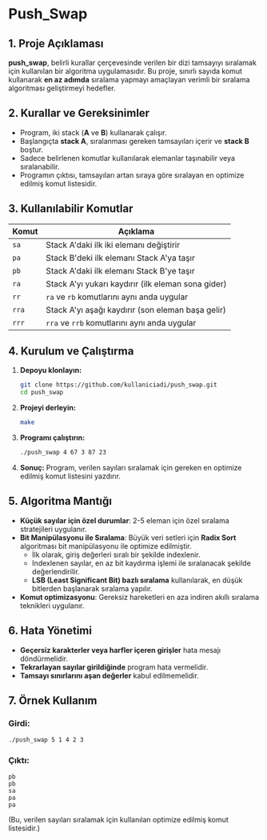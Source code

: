 # Push_Swap

## 1. Proje Açıklaması
**push_swap**, belirli kurallar çerçevesinde verilen bir dizi tamsayıyı sıralamak için kullanılan bir algoritma uygulamasıdır. Bu proje, sınırlı sayıda komut kullanarak **en az adımda** sıralama yapmayı amaçlayan verimli bir sıralama algoritması geliştirmeyi hedefler.

## 2. Kurallar ve Gereksinimler
- Program, iki stack (**A** ve **B**) kullanarak çalışır.
- Başlangıçta **stack A**, sıralanması gereken tamsayıları içerir ve **stack B** boştur.
- Sadece belirlenen komutlar kullanılarak elemanlar taşınabilir veya sıralanabilir.
- Programın çıktısı, tamsayıları artan sıraya göre sıralayan en optimize edilmiş komut listesidir.

## 3. Kullanılabilir Komutlar

| Komut | Açıklama |
|--------|-----------|
| `sa` | Stack A'daki ilk iki elemanı değiştirir |
| `pa` | Stack B'deki ilk elemanı Stack A'ya taşır |
| `pb` | Stack A'daki ilk elemanı Stack B'ye taşır |
| `ra` | Stack A'yı yukarı kaydırır (ilk eleman sona gider) |
| `rr` | `ra` ve `rb` komutlarını aynı anda uygular |
| `rra` | Stack A'yı aşağı kaydırır (son eleman başa gelir) |
| `rrr` | `rra` ve `rrb` komutlarını aynı anda uygular |

## 4. Kurulum ve Çalıştırma
1. **Depoyu klonlayın:**
   ```sh
   git clone https://github.com/kullaniciadi/push_swap.git
   cd push_swap
   ```
2. **Projeyi derleyin:**
   ```sh
   make
   ```
3. **Programı çalıştırın:**
   ```sh
   ./push_swap 4 67 3 87 23
   ```
4. **Sonuç:** Program, verilen sayıları sıralamak için gereken en optimize edilmiş komut listesini yazdırır.

## 5. Algoritma Mantığı
- **Küçük sayılar için özel durumlar**: 2-5 eleman için özel sıralama stratejileri uygulanır.
- **Bit Manipülasyonu ile Sıralama**: Büyük veri setleri için **Radix Sort** algoritması bit manipülasyonu ile optimize edilmiştir. 
  - İlk olarak, giriş değerleri sıralı bir şekilde indexlenir.
  - Indexlenen sayılar, en az bit kaydırma işlemi ile sıralanacak şekilde değerlendirilir.
  - **LSB (Least Significant Bit) bazlı sıralama** kullanılarak, en düşük bitlerden başlanarak sıralama yapılır.
- **Komut optimizasyonu**: Gereksiz hareketleri en aza indiren akıllı sıralama teknikleri uygulanır.

## 6. Hata Yönetimi
- **Geçersiz karakterler veya harfler içeren girişler** hata mesajı döndürmelidir.
- **Tekrarlayan sayılar girildiğinde** program hata vermelidir.
- **Tamsayı sınırlarını aşan değerler** kabul edilmemelidir.

## 7. Örnek Kullanım
### Girdi:
```sh
./push_swap 5 1 4 2 3
```
### Çıktı:
```
pb
pb
sa
pa
pa
```
(Bu, verilen sayıları sıralamak için kullanılan optimize edilmiş komut listesidir.)
